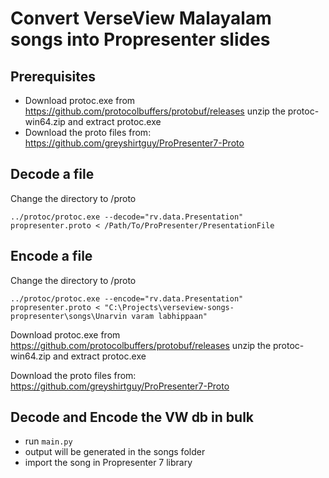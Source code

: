 # Convert VerseView Malayalam songs into Propresenter slides

## Prerequisites
- Download protoc.exe from https://github.com/protocolbuffers/protobuf/releases
unzip the protoc-win64.zip and extract protoc.exe
- Download the proto files from: https://github.com/greyshirtguy/ProPresenter7-Proto

## Decode a file
Change the directory to /proto

`../protoc/protoc.exe --decode="rv.data.Presentation" propresenter.proto < /Path/To/ProPresenter/PresentationFile`

## Encode a file
Change the directory to /proto

`../protoc/protoc.exe --encode="rv.data.Presentation" propresenter.proto < "C:\Projects\verseview-songs-propresenter\songs\Unarvin varam labhippaan"`


Download protoc.exe from https://github.com/protocolbuffers/protobuf/releases
unzip the protoc-win64.zip and extract protoc.exe


Download the proto files from: https://github.com/greyshirtguy/ProPresenter7-Proto


## Decode and Encode the VW db in bulk
- run `main.py`
- output will be generated in the songs folder
- import the song in Propresenter 7 library